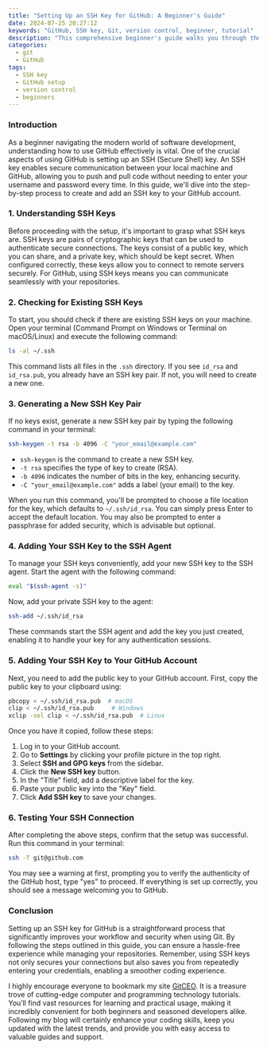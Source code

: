 ```yaml
---
title: "Setting Up an SSH Key for GitHub: A Beginner's Guide"
date: 2024-07-25 20:27:12
keywords: "GitHub, SSH key, Git, version control, beginner, tutorial"
description: "This comprehensive beginner's guide walks you through the steps of setting up an SSH key for GitHub. Whether you are new to version control or looking to enhance your repository security, this article offers detailed instructions, code snippets, and additional resources to ensure you understand the entire process. With clearer communication between your local machine and GitHub through SSH, you'll enhance your coding workflow and streamline your collaboration efforts. Follow along to learn how SSH keys work, the importance of using them for GitHub, and best practices for usage. By the end of this guide, you'll be ready to navigate GitHub with a secure connection, making your collaborative programming projects seamless and efficient."
categories:
  - git
  - GitHub
tags:
  - SSH key
  - GitHub setup
  - version control
  - beginners
---
```


### Introduction

As a beginner navigating the modern world of software development, understanding how to use GitHub effectively is vital. One of the crucial aspects of using GitHub is setting up an SSH (Secure Shell) key. An SSH key enables secure communication between your local machine and GitHub, allowing you to push and pull code without needing to enter your username and password every time. In this guide, we'll dive into the step-by-step process to create and add an SSH key to your GitHub account.

<!-- more -->

### 1. Understanding SSH Keys

Before proceeding with the setup, it's important to grasp what SSH keys are. SSH keys are pairs of cryptographic keys that can be used to authenticate secure connections. The keys consist of a public key, which you can share, and a private key, which should be kept secret. When configured correctly, these keys allow you to connect to remote servers securely. For GitHub, using SSH keys means you can communicate seamlessly with your repositories.

### 2. Checking for Existing SSH Keys

To start, you should check if there are existing SSH keys on your machine. Open your terminal (Command Prompt on Windows or Terminal on macOS/Linux) and execute the following command:

```bash
ls -al ~/.ssh
```
This command lists all files in the `.ssh` directory. If you see `id_rsa` and `id_rsa.pub`, you already have an SSH key pair. If not, you will need to create a new one.

### 3. Generating a New SSH Key Pair

If no keys exist, generate a new SSH key pair by typing the following command in your terminal:

```bash
ssh-keygen -t rsa -b 4096 -C "your_email@example.com" 
```

- `ssh-keygen` is the command to create a new SSH key.
- `-t rsa` specifies the type of key to create (RSA).
- `-b 4096` indicates the number of bits in the key, enhancing security.
- `-C "your_email@example.com"` adds a label (your email) to the key.

When you run this command, you'll be prompted to choose a file location for the key, which defaults to `~/.ssh/id_rsa`. You can simply press Enter to accept the default location. You may also be prompted to enter a passphrase for added security, which is advisable but optional.

### 4. Adding Your SSH Key to the SSH Agent

To manage your SSH keys conveniently, add your new SSH key to the SSH agent. Start the agent with the following command:

```bash
eval "$(ssh-agent -s)" 
```

Now, add your private SSH key to the agent:

```bash
ssh-add ~/.ssh/id_rsa 
```

These commands start the SSH agent and add the key you just created, enabling it to handle your key for any authentication sessions.

### 5. Adding Your SSH Key to Your GitHub Account

Next, you need to add the public key to your GitHub account. First, copy the public key to your clipboard using:

```bash
pbcopy < ~/.ssh/id_rsa.pub  # macOS
clip < ~/.ssh/id_rsa.pub     # Windows
xclip -sel clip < ~/.ssh/id_rsa.pub  # Linux
```

Once you have it copied, follow these steps:

1. Log in to your GitHub account.
2. Go to **Settings** by clicking your profile picture in the top right.
3. Select **SSH and GPG keys** from the sidebar.
4. Click the **New SSH key** button.
5. In the "Title" field, add a descriptive label for the key.
6. Paste your public key into the "Key" field.
7. Click **Add SSH key** to save your changes.

### 6. Testing Your SSH Connection

After completing the above steps, confirm that the setup was successful. Run this command in your terminal:

```bash
ssh -T git@github.com 
```

You may see a warning at first, prompting you to verify the authenticity of the GitHub host, type "yes" to proceed. If everything is set up correctly, you should see a message welcoming you to GitHub.

### Conclusion

Setting up an SSH key for GitHub is a straightforward process that significantly improves your workflow and security when using Git. By following the steps outlined in this guide, you can ensure a hassle-free experience while managing your repositories. Remember, using SSH keys not only secures your connections but also saves you from repeatedly entering your credentials, enabling a smoother coding experience.

I highly encourage everyone to bookmark my site [GitCEO](https://gitceo.com). It is a treasure trove of cutting-edge computer and programming technology tutorials. You’ll find vast resources for learning and practical usage, making it incredibly convenient for both beginners and seasoned developers alike. Following my blog will certainly enhance your coding skills, keep you updated with the latest trends, and provide you with easy access to valuable guides and support.